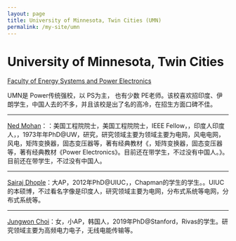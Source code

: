 ```yaml
---
layout: page
title: University of Minnesota, Twin Cities (UMN)
permalink: /my-site/umn
---
```

# University of Minnesota, Twin Cities

[Faculty of Energy Systems and Power Electronics](https://ece.umn.edu/research/energy-systems-and-power-electronics/)


UMN是 Power传统强校，以 PS为主， 也有少数 PE老师。该校喜欢招印度、伊
朗学生，中国人去的不多，并且该校是出了名的高冷，在招生方面口碑不佳。

---
[Ned Mohan](http://people.ece.umn.edu/~mohan/)：：美国工程院院士，美国工程院院士，IEEE Fellow，，印度人印度人，，1973年年PhD@UW，研究，研究领域主要为领域主要为电网，风电电网，风电，矩阵变换器，固态变压器等，著有经典教材《，矩阵变换器，固态变压器等，著有经典教材《Power Electronics》。目前还在带学生，不过没有中国人。》。目前还在带学生，不过没有中国人。

---
[Sairaj Dhople](https://sairajdhople.umn.edu/)：大AP，2012年PhD@UIUC，，Chapman的学生的学生。。UIUC的本硕博，不过看名字像是印度人，研究领域主要为电网，分布式系统等电网，分布式系统等。

---
[Jungwon Choi](https://ece.umn.edu/directory/choi-jungwon/)：女，小AP，韩国人，2019年PhD@Stanford，Rivas的学生。研究领域主要为高频电力电子，无线电能传输等。
